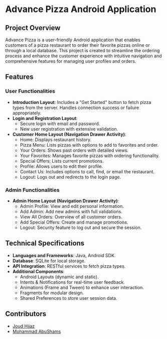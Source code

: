 # Advance Pizza Android Application

## Project Overview
Advance Pizza is a user-friendly Android application that enables customers of a pizza restaurant to order their favorite pizzas online or through a local database. This project is created to streamline the ordering process and enhance the customer experience with intuitive navigation and comprehensive features for managing user profiles and orders.

## Features

### User Functionalities
- **Introduction Layout**: Includes a "Get Started" button to fetch pizza types from the server. Handles connection success or failure appropriately.
- **Login and Registration Layout**:
  - Secure login with email and password.
  - New user registration with extensive validation.
- **Customer Home Layout (Navigation Drawer Activity)**:
  - Home: Displays restaurant history.
  - Pizza Menu: Lists pizzas with options to add to favorites and order.
  - Your Orders: Shows past orders with detailed views.
  - Your Favorites: Manages favorite pizzas with ordering functionality.
  - Special Offers: Lists current promotions.
  - Profile: Allows users to edit their profile.
  - Contact Us: Includes options to call, find, or email the restaurant.
  - Logout: Logs out and redirects to the login page.

### Admin Functionalities
- **Admin Home Layout (Navigation Drawer Activity)**:
  - Admin Profile: View and edit personal information.
  - Add Admin: Add new admins with full validations.
  - View All Orders: Overview of all customer orders.
  - Add Special Offers: Create and manage promotions.
  - Logout: Security feature to log out and secure the session.

## Technical Specifications
- **Languages and Frameworks**: Java, Android SDK.
- **Database**: SQLite for local storage.
- **API Integration**: RESTful services to fetch pizza types.
- **Additional Components**:
  - Android Layouts (dynamic and static).
  - Intents & Notifications for real-time user feedback.
  - Animations (Frame and Tween) to enhance user interaction.
  - Fragments for modular design.
  - Shared Preferences to store user session data.
 
## Contributors
- [Joud Hijaz](https://github.com/JoudHijaz)
- [Mohammad AbuShams](https://github.com/MohammadAbuShams)

